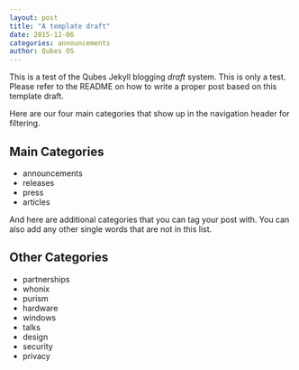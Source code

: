 ```yaml
---
layout: post
title: "A template draft"
date: 2015-12-06
categories: announcements
author: Qubes OS
---
```



This is a test of the Qubes Jekyll blogging *draft* system. This is only a test. Please refer to the README on how to write a proper post based on this template draft.

Here are our four main categories that show up in the navigation header for filtering.

## Main Categories

- announcements
- releases
- press
- articles

And here are additional categories that you can tag your post with. You can also add any other single words that are not in this list.

## Other Categories

- partnerships
- whonix
- purism
- hardware
- windows
- talks
- design
- security
- privacy
